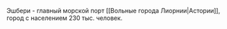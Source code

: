 Эшбери - главный морской порт [[Вольные города Лиорнии|Астории]], город с населением 230 тыс. человек.
